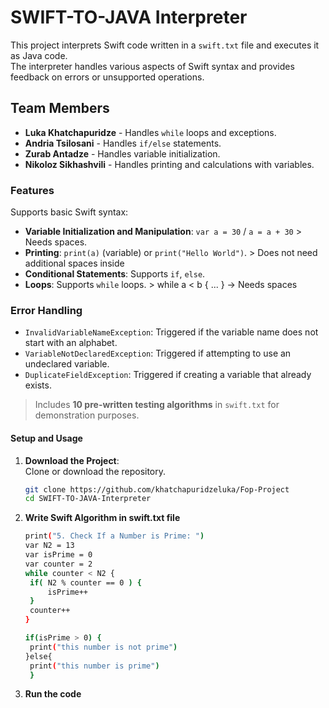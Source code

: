 # **SWIFT-TO-JAVA Interpreter**

This project interprets Swift code written in a `swift.txt` file and executes it as Java code.  
The interpreter handles various aspects of Swift syntax and provides feedback on errors or unsupported operations.

## **Team Members**
- **Luka Khatchapuridze** - Handles `while` loops and exceptions.
- **Andria Tsilosani** - Handles `if/else` statements.
- **Zurab Antadze** - Handles variable initialization.
- **Nikoloz Sikhashvili** - Handles printing and calculations with variables.

### **Features**
Supports basic Swift syntax:
- **Variable Initialization and Manipulation**: `var a = 30` / `a = a + 30` > Needs spaces.
- **Printing**: `print(a)` (variable) or `print("Hello World")`. > Does not need additional spaces inside
- **Conditional Statements**: Supports `if`, `else`.
- **Loops**: Supports `while` loops.   > while a < b { ... } -> Needs spaces

### **Error Handling**
- `InvalidVariableNameException`: Triggered if the variable name does not start with an alphabet.
- `VariableNotDeclaredException`: Triggered if attempting to use an undeclared variable.
- `DuplicateFieldException`: Triggered if creating a variable that already exists.

> Includes **10 pre-written testing algorithms** in `swift.txt` for demonstration purposes.

#### **Setup and Usage**
1. **Download the Project**:  
   Clone or download the repository.
   ```bash
   git clone https://github.com/khatchapuridzeluka/Fop-Project
   cd SWIFT-TO-JAVA-Interpreter
2. **Write Swift Algorithm in swift.txt file**
   ```bash
   print("5. Check If a Number is Prime: ")
   var N2 = 13
   var isPrime = 0
   var counter = 2
   while counter < N2 {
   	if( N2 % counter == 0 ) {
   		isPrime++
   	}
   	counter++
   }
   
   if(isPrime > 0) {
   	print("this number is not prime")
   }else{
   	print("this number is prime")
   	}

3. **Run the code**
